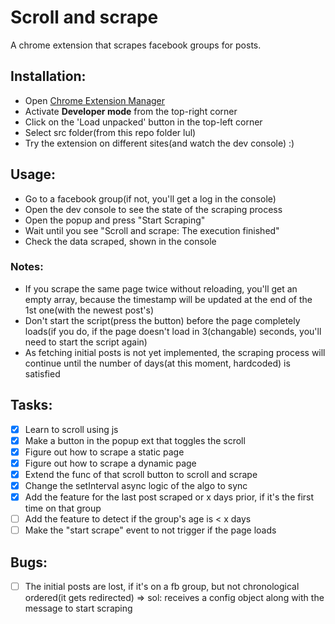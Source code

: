# Scroll and scrape

A chrome extension that scrapes facebook groups for posts.

## Installation:

-   Open [Chrome Extension Manager](chrome://extensions/)
-   Activate **Developer mode** from the top-right corner
-   Click on the 'Load unpacked' button in the top-left corner
-   Select src folder(from this repo folder lul)
-   Try the extension on different sites(and watch the dev console) :)

## Usage:

-   Go to a facebook group(if not, you'll get a log in the console)
-   Open the dev console to see the state of the scraping process
-   Open the popup and press "Start Scraping"
-   Wait until you see "Scroll and scrape: The execution finished"
-   Check the data scraped, shown in the console

### Notes:

-   If you scrape the same page twice without reloading, you'll get an empty array, because the timestamp will be updated at the end of the 1st one(with the newest post's)
-   Don't start the script(press the button) before the page completely loads(if you do, if the page doesn't load in 3(changable) seconds, you'll need to start the script again)
-   As fetching initial posts is not yet implemented, the scraping process will continue until the number of days(at this moment, hardcoded) is satisfied

## Tasks:

-   [x] Learn to scroll using js
-   [x] Make a button in the popup ext that toggles the scroll
-   [x] Figure out how to scrape a static page
-   [x] Figure out how to scrape a dynamic page
-   [x] Extend the func of that scroll button to scroll and scrape
-   [x] Change the setInterval async logic of the algo to sync
-   [x] Add the feature for the last post scraped or x days prior, if it's the first time on that group
-   [ ] Add the feature to detect if the group's age is < x days
-   [ ] Make the "start scrape" event to not trigger if the page loads

## Bugs:

-   [ ] The initial posts are lost, if it's on a fb group, but not chronological ordered(it gets redirected) => sol: receives a config object along with the message to start scraping
